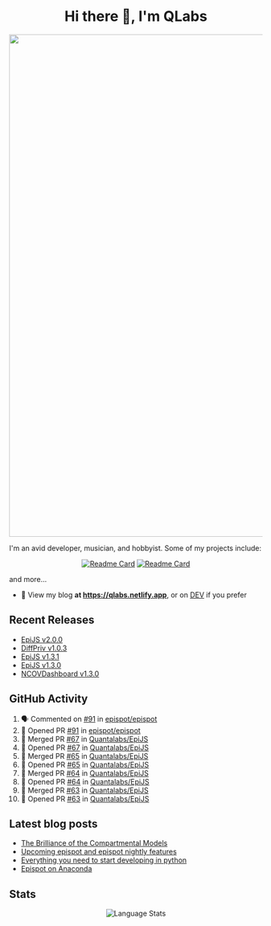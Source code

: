 <h1 align="center">Hi there 👋, I'm QLabs </h1>
<img src="https://i.ibb.co/mbr1j6p/Qlabs.png" width="1000px">

I'm an avid developer, musician, and hobbyist. Some of my projects include:
<p align='center'><a href="https://github.com/Quantalabs/EpiJS"><img src="https://github-readme-stats.vercel.app/api/pin/?username=Quantalabs&amp;repo=EpiJS" alt="Readme Card"></a>
<a href="https://github.com/Quantalabs/NCOVDashboard"><img src="https://github-readme-stats.vercel.app/api/pin/?username=Quantalabs&amp;repo=NCOVDashboard" alt="Readme Card"></a></p>


and more...

- 📜 View my blog **at https://qlabs.netlify.app**, or on [DEV](https://dev.to/Quantalabs) if you prefer

## Recent Releases
- [EpiJS v2.0.0](https://github.com/Quantalabs/EpiJS/releases/tag/v2.0.0)
- [DiffPriv v1.0.3](https://github.com/Quantalabs/DiffPriv/releases/tag/v1.0.3)
- [EpiJS v1.3.1](https://github.com/Quantalabs/EpiJS/releases/tag/v1.3.1)
- [EpiJS v1.3.0](https://github.com/Quantalabs/EpiJS/releases/tag/v1.3.0)
- [NCOVDashboard v1.3.0](https://github.com/Quantalabs/NCOVDashboard/releases/tag/v1.3.0)

## GitHub Activity
<!--START_SECTION:activity-->
1. 🗣 Commented on [#91](https://github.com/epispot/epispot/issues/91) in [epispot/epispot](https://github.com/epispot/epispot)
2. 💪 Opened PR [#91](https://github.com/epispot/epispot/pull/91) in [epispot/epispot](https://github.com/epispot/epispot)
3. 🎉 Merged PR [#67](https://github.com/Quantalabs/EpiJS/pull/67) in [Quantalabs/EpiJS](https://github.com/Quantalabs/EpiJS)
4. 💪 Opened PR [#67](https://github.com/Quantalabs/EpiJS/pull/67) in [Quantalabs/EpiJS](https://github.com/Quantalabs/EpiJS)
5. 🎉 Merged PR [#65](https://github.com/Quantalabs/EpiJS/pull/65) in [Quantalabs/EpiJS](https://github.com/Quantalabs/EpiJS)
6. 💪 Opened PR [#65](https://github.com/Quantalabs/EpiJS/pull/65) in [Quantalabs/EpiJS](https://github.com/Quantalabs/EpiJS)
7. 🎉 Merged PR [#64](https://github.com/Quantalabs/EpiJS/pull/64) in [Quantalabs/EpiJS](https://github.com/Quantalabs/EpiJS)
8. 💪 Opened PR [#64](https://github.com/Quantalabs/EpiJS/pull/64) in [Quantalabs/EpiJS](https://github.com/Quantalabs/EpiJS)
9. 🎉 Merged PR [#63](https://github.com/Quantalabs/EpiJS/pull/63) in [Quantalabs/EpiJS](https://github.com/Quantalabs/EpiJS)
10. 💪 Opened PR [#63](https://github.com/Quantalabs/EpiJS/pull/63) in [Quantalabs/EpiJS](https://github.com/Quantalabs/EpiJS)
<!--END_SECTION:activity-->

## Latest blog posts
<!-- BLOG-POST-LIST:START -->
- [The Brilliance of the Compartmental Models](https://dev.to/quantalabs/the-brilliance-of-the-compartmental-models-1j99)
- [Upcoming epispot and epispot nightly features](https://dev.to/epispot/upcoming-epispot-and-epispot-nightly-features-52ep)
- [Everything you need to start developing in python](https://dev.to/quantalabs/everything-you-need-to-start-developing-in-python-57m5)
- [Epispot on Anaconda](https://dev.to/epispot/epispot-on-anaconda-15l8)
<!-- BLOG-POST-LIST:END -->


## Stats
<p align="center"><img src="https://github-readme-stats.vercel.app/api/top-langs/?username=Quantalabs&amp;hide=css,html,scss&layout=compact" alt="Language Stats"><br>

